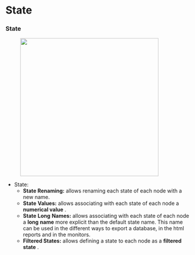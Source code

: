 # State

### State

<figure><img src="https://res.cloudinary.com/dvr3obmlj/image/upload/v1709412073/Associate-Dictionary-State_i3qrre.png" alt="" width="375"><figcaption></figcaption></figure>

* State:
  * **State Renaming:** allows renaming each state of each node with a new name.
  * **State** **Values:** allows associating with each state of each node a **numerical value** .
  * **State** **Long** **Names:** allows associating with each state of each node a **long** **name** more explicit than the default state name. This name can be used in the different ways to export a database, in the html reports and in the monitors.
  * **Filtered States:** allows defining a state to each node as a **filtered state** .
